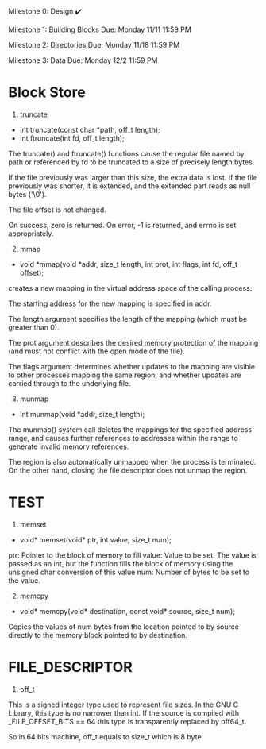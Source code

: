Milestone 0: Design ✔️

Milestone 1: Building Blocks
Due: Monday 11/11 11:59 PM

Milestone 2: Directories
Due: Monday 11/18 11:59 PM

Milestone 3: Data
Due: Monday 12/2 11:59 PM

# Block Store

1. truncate
- int truncate(const char *path, off_t length);
- int ftruncate(int fd, off_t length);

The truncate() and ftruncate() functions cause the regular file named by path or referenced by fd to be truncated to a size of precisely length bytes.

If the file previously was larger than this size, the extra data is lost. If the file previously was shorter, it is extended, and the extended part reads as null bytes ('\0').

The file offset is not changed.

On success, zero is returned. On error, -1 is returned, and errno is set appropriately.

2. mmap
- void *mmap(void *addr, size_t length, int prot, int flags, int fd, off_t offset);

creates a new mapping in the virtual address space of the calling process.  

The starting address for the new mapping is specified in addr.  

The length argument specifies the length of the mapping (which must be greater than 0).

The prot argument describes the desired memory protection of the mapping (and must not conflict with the open mode of the file). 

The flags argument determines whether updates to the mapping are visible to other processes mapping the same region, and whether updates are carried through to the underlying file.

3. munmap
- int munmap(void *addr, size_t length);

The munmap() system call deletes the mappings for the specified address range, and causes further references to addresses within the range to generate invalid memory references.  

The region is also automatically unmapped when the process is terminated.  On the other hand, closing the file descriptor does not unmap the region.


# TEST

1. memset
- void* memset(void* ptr, int value, size_t num);

ptr: Pointer to the block of memory to fill
value: Value to be set. The value is passed as an int, but the function fills the block of memory using the unsigned char conversion of this value
num: Number of bytes to be set to the value.

2. memcpy
- void* memcpy(void* destination, const void* source, size_t num);

Copies the values of num bytes from the location pointed to by source directly to the memory block pointed to by destination. 


# FILE_DESCRIPTOR

1. off_t

This is a signed integer type used to represent file sizes. In the GNU C Library, this type is no narrower than int. If the source is compiled with _FILE_OFFSET_BITS == 64 this type is transparently replaced by off64_t.

So in 64 bits machine, off_t equals to size_t which is 8 byte

